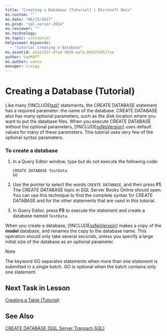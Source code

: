 ```yaml
---
title: "Creating a Database (Tutorial) | Microsoft Docs"
ms.custom: ""
ms.date: "06/13/2017"
ms.prod: "sql-server-2014"
ms.reviewer: ""
ms.technology: 
ms.topic: conceptual
helpviewer_keywords: 
  - "tutorial creating a database"
ms.assetid: e1e2c83f-dfad-4bb8-aa7a-09d3f69517ae
author: VanMSFT
ms.author: vanto
manager: craigg
---
```

# Creating a Database (Tutorial)
  Like many [!INCLUDE[tsql](../includes/tsql-md.md)] statements, the CREATE DATABASE statement has a required parameter: the name of the database. CREATE DATABASE also has many optional parameters, such as the disk location where you want to put the database files. When you execute CREATE DATABASE without the optional parameters, [!INCLUDE[ssNoVersion](../includes/ssnoversion-md.md)] uses default values for many of these parameters. This tutorial uses very few of the optional syntax parameters.  
  
### To create a database  
  
1.  In a Query Editor window, type but do not execute the following code:  
  
    ```  
    CREATE DATABASE TestData  
    GO  
    ```  
  
2.  Use the pointer to select the words `CREATE DATABASE`, and then press **F1**. The CREATE DATABASE topic in SQL Server Books Online should open. You can use this technique to find the complete syntax for CREATE DATABASE and for the other statements that are used in this tutorial.  
  
3.  In Query Editor, press **F5** to execute the statement and create a database named `TestData`.  
  
 When you create a database, [!INCLUDE[ssNoVersion](../includes/ssnoversion-md.md)] makes a copy of the **model** database, and renames the copy to the database name. This operation should only take several seconds, unless you specify a large initial size of the database as an optional parameter.  
  
> [!NOTE]  
>  The keyword GO separates statements when more than one statement is submitted in a single batch. GO is optional when the batch contains only one statement.  
  
## Next Task in Lesson  
 [Creating a Table &#40;Tutorial&#41;](lesson-1-2-creating-a-table.md)  
  
## See Also  
 [CREATE DATABASE &#40;SQL Server Transact-SQL&#41;](/sql/t-sql/statements/create-database-sql-server-transact-sql)  
  
  
